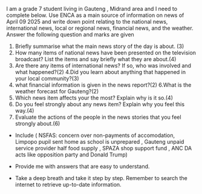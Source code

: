 I am a grade 7 student living in Gauteng , Midrand area and I need to complete below.
Use ENCA as a main source of information on news of  April 09 2025 and write down point relating to the national news, international news, local or regional news, financial news, and the weather. 
Answer the following question and marks are given
1. Briefly summarise what the main news story of the day is about. (3)
2. How many items of national news have been presented on the television broadcast? List the items and say briefly what they are about.(4)
3. Are there any items of international news? If so, who was involved and what happened?(2)
4.Did you learn about anything that happened in your local community?(3)
5. what financial information is given in the news report?(2)
6.What is the weather forecast for Gauteng?(2)
7. Which news item affects your the most? Explain why is it so.(4)
8. Do you feel strongly about any news item? Explain why you feel this way.(4)
9. Evaluate the actions of the people in the news stories that you feel strongly about.(6)

- Include ( NSFAS: concern over non-payments of accomodation, Limpopo pupil sent home as school is unprepared , Gauteng unpaid service provider half food supply , SPAZA shop support fund , ANC DA acts like opposition party and Donald Trump)

- Provide me with answers that are easy to understand.

- Take a deep breath and take it step by step. Remember to search the internet to retrieve up-to-date information.
